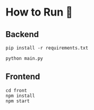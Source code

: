# How to Run :runner:

## Backend

```
pip install -r requirements.txt
```

```
python main.py
```

## Frontend

```
cd front
npm install
npm start
```

